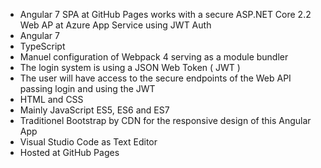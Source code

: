

  - Angular 7 SPA at GitHub Pages works with a secure ASP.NET Core 2.2 Web AP at Azure App Service using JWT Auth
  - Angular 7 
  - TypeScript
  - Manuel configuration of Webpack 4 serving as a module bundler
  - The login system is using a JSON Web Token ( JWT )
  - The user will have access to the secure endpoints of the Web API passing login and using the JWT
  - HTML and CSS
  - Mainly JavaScript ES5, ES6 and ES7
  - Traditionel Bootstrap by CDN for the responsive design of this Angular App 
  - Visual Studio Code as Text Editor
  - Hosted at GitHub Pages